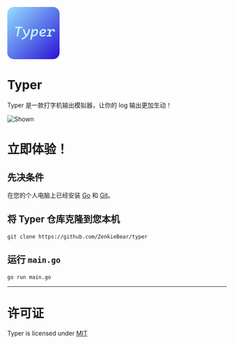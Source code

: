 <p text-align='center'>
  <img src="doc/typer-logo.png" width='120' height='120' style='border-radius: 15px'>
</p>

# Typer
Typer 是一款打字机输出模拟器，让你的 log 输出更加生动！

![Shown](doc/show.gif)


# 立即体验！
## 先决条件
在您的个人电脑上已经安装 [Go](https://go.dev/doc/install) 和 [Git](https://git-scm.com/downloads)。

## 将 Typer 仓库克隆到您本机
```shell
git clone https://github.com/ZenkieBear/typer
```

## 运行 `main.go`
```shell
go run main.go
```


---
# 许可证
Typer is licensed under [MIT](LICENSE)

